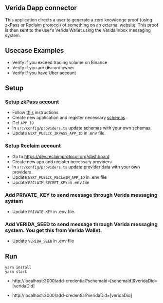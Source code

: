 
## Verida Dapp connector 

This application directs a user to generate a zero knowledge proof (using [zkPass](https://zkpass.org/) or [Reclaim protocol](https://reclaimprotocol.org/)) of something on an external website. This proof is then sent to the user’s Verida Wallet using the Verida inbox messaging system.

## Usecase Examples
- Verify if you exceed trading volume on Binance
- Verify if you are discord owner
- Verify if you have Uber account

## Setup
### Setup zkPass account
- Follow [this](https://zkpass.gitbook.io/zkpass/developer-guides/quick-start) instructions 
- Create new application and register necessary [schemas](https://zkpass.gitbook.io/zkpass/developer-guides/schema) .
- Get `APP_ID`
- In `src/config/providers.ts` update schemas with your own schemas.
- Update `NEXT_PUBLIC_ZKPASS_APP_ID` in .env file.

### Setup Reclaim account
- Go to https://dev.reclaimprotocol.org/dashboard
- Create new app and register necessary providers
- In `src/config/providers.ts` update provider data with your own providers.
- Update `NEXT_PUBLIC_RECLAIM_APP_ID` in .env file
- Update `RECLAIM_SECRET_KEY` in .env file

### Add PRIVATE_KEY to send message through Verida messaging system
- Update `PRIVATE_KEY` in .env file.

### Add VERIDA_SEED to send message through Verida messaging system. You get this from Verida Wallet.
- Update `VERIDA_SEED` in .env file

## Run
```
yarn install
yarn start
```
- http://localhost:3000/add-credential?schemaId=[schemaId]&veridaDid=[veridaDid]

- http://localhost:3000/add-credential?veridaDid=[veridaDid]
```
